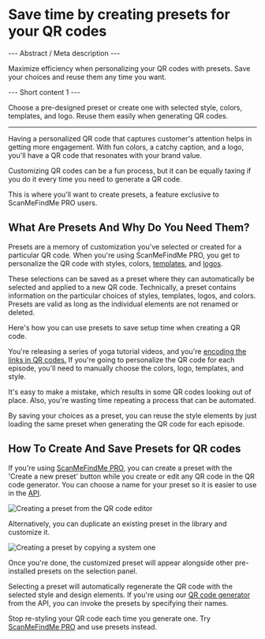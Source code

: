 <h1>Save time by creating presets for your QR codes</h1>

--- Abstract / Meta description ---

Maximize efficiency when personalizing your QR codes with presets. Save your choices and reuse them any time you want.

--- Short content 1 ---

Choose a pre-designed preset or create one with selected style, colors, templates, and logo. Reuse them easily when generating QR codes.

----------

<p>Having a personalized QR code that captures customer's attention helps in getting more engagement. With fun colors, a catchy caption, and a logo, you'll have a QR code that resonates with your brand value.</p>
<p>Customizing QR codes can be a fun process, but it can be equally taxing if you do it every time you need to generate a QR code. </p>
<p>This is where you'll want to create presets, a feature exclusive to ScanMeFindMe PRO users.</p>
<h2>What Are Presets And Why Do You Need Them?</h2>
<p>Presets are a memory of customization you've selected or created for a particular QR code. When you're using ScanMeFindMe PRO, you get to personalize the QR code with styles, colors,
    <a href="#article:about_templates">templates</a>,
    and <a href="#article:about_logos">logos</a>.</p>
<p>These selections can be saved as a preset where they can automatically be selected and applied to a new QR code. Technically, a preset contains information on the particular choices of styles, templates, logos, and colors. Presets are valid as long as the individual elements are not renamed or deleted. </p>
<p>Here's how you can use presets to save setup time when creating a QR code. </p>
<p>You're releasing a series of yoga tutorial videos, and you're
    <a href="#article:about_static">encoding the links in QR codes.</a> If you're going to personalize the QR code for each episode, you'll need to manually choose the colors, logo, templates, and style.</p>
<p>It's easy to make a mistake, which results in some QR codes looking out of place. Also, you're wasting time repeating a process that can be automated. </p>
<p>By saving your choices as a preset, you can reuse the style elements by just loading the same preset when generating the QR code for each episode. </p>
<h2>How To Create And Save Presets for QR codes</h2>
<p>If you're using 
    <a href="#pro">ScanMeFindMe PRO</a>, you can create a preset with the 'Create a new preset' button while you create or edit any QR code
    in the QR code generator. You can choose a name for your preset so it is easier to use in the <a href="#about:api" title="QR code API">API</a>.</p>

<p class="imageholder"><img src="https://media.scanmefindme.com/blog/about_presets/files/img 1 - Presets.png"
alt="Creating a preset from the QR code editor"></p>
<p>Alternatively, you can duplicate an existing preset in the library and customize it. </p>
<p class="imageholder"><img src="https://media.scanmefindme.com/blog/about_presets/files/img 2 - customize preset.png"
alt="Creating a preset by copying a system one"></p>
<p>Once you're done, the customized preset will appear alongside other pre-installed presets on the selection panel. </p>
<p>Selecting a preset will automatically regenerate the QR code with the selected style and design elements. If you're using our
    <a href="#static:url">QR code generator</a> from the API, you can invoke the presets by specifying their names.</p>
<p>Stop re-styling your QR code each time you generate one. Try <a href="#pro">ScanMeFindMe PRO</a> and use presets instead. </p>

